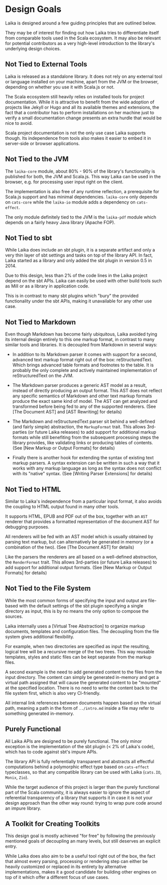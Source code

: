 
Design Goals
============

Laika is designed around a few guiding principles that are outlined below.

They may be of interest for finding out how Laika tries to differentiate itself from comparable tools used in the
Scala ecosystem. 
It may also be relevant for potential contributors as a very high-level introduction to the library's 
underlying design choices.


Not Tied to External Tools
--------------------------

Laika is released as a standalone library.
It does not rely on any external tool or language installed on your machine, apart from the JVM or the browser,
depending on whether you use it with Scala.js or not.

The Scala ecosystem still heavily relies on installed tools for project documentation.
While it is attractive to benefit from the wide adoption of projects like Jekyll or Hugo and all its available
themes and extensions, the fact that a contributor has to perform installations on her machine just to verify
a small documentation change presents an extra hurdle that would be nice to avoid.

Scala project documentation is not the only use case Laika supports though.
Its independence from tools also makes it easier to embed it in server-side or browser applications.


Not Tied to the JVM
-------------------

The `laika-core` module, about 80% - 90% of the library's functionality is published for both, the JVM and Scala.js.
This way Laika can be used in the browser, e.g. for processing user input right on the client.

The implementation is also free of any runtime reflection, a prerequisite for Scala.js support and has
minimal dependencies. 
`laika-core` only depends on `cats-core` while the `laika-io` module adds a dependency on `cats-effect`.

The only module definitely tied to the JVM is the `laika-pdf` module which depends on a fairly heavy Java library
(Apache FOP). 


Not Tied to sbt
---------------

While Laika does include an sbt plugin, it is a separate artifact and only a very thin layer
of sbt settings and tasks on top of the library API.
In fact, Laika started as a library and only added the sbt plugin in version 0.5 in 2014.

Due to this design, less than 2% of the code lines in the Laika project depend on the sbt APIs.
Laika can easily be used with other build tools such as Mill or as a library in application code.

This is in contrast to many sbt plugins which "bury" the provided functionality under the sbt APIs,
making it unavailable for any other use case.


Not Tied to Markdown
--------------------

Even though Markdown has become fairly ubiquitous, Laika avoided tying its internal design entirely to this one
markup format, in contrast to many similar tools and libraries.
It is decoupled from Markdown in several ways:

* In addition to its Markdown parser it comes with support for a second, 
  advanced text markup format right out of the box: reStructuredText.
  Which brings advanced table formats and footnotes to the table.
  It is probably the only complete and actively maintained implementation of reStructuredText on the JVM.
  
* The Markdown parser produces a generic AST model as a result, instead of directly producing an output format.
  This AST does not reflect any specific semantics of Markdown and other text markup formats produce the exact
  same kind of model. The AST can get analyzed and transformed before being fed to any of the supported
  renderers. (See [The Document AST] and [AST Rewriting] for details)
  
* The Markdown and reStructuredText parser sit behind a well-defined (and fairly simple) abstraction, 
  the `MarkupFormat` trait. 
  This allows 3rd-parties (or future Laika releases) to add support for additional markup formats while
  still benefiting from the subsequent processing steps the library provides, like validating links or
  producing tables of contents. (See [New Markup or Output Formats] for details)
  
* Finally there is another hook for extending the syntax of existing text markup parsers. 
  A syntax extension can be written in such a way that it works with any markup language as long as the
  syntax does not conflict with its "native" syntax. (See [Writing Parser Extensions] for details)
 

Not Tied to HTML
----------------

Similar to Laika's independence from a particular input format, it also avoids the coupling to HTML output
found in many other tools.

It supports HTML, EPUB and PDF out of the box, together with an `AST` renderer that provides a formatted
representation of the document AST for debugging purposes.

All renderers will be fed with an AST model which is usually obtained by parsing text markup,
but can alternatively be generated in memory (or a combination of the two). (See [The Document AST] for details)

Like the parsers the renderers are all based on a well-defined abstraction, the `RenderFormat` trait.
This allows 3rd-parties (or future Laika releases) to add support for additional output formats.
(See [New Markup or Output Formats] for details) 


Not Tied to the File System
--------------------------- 

While the most common forms of specifying the input and output are file-based with the default
settings of the sbt plugin specifying a single directory as input, this is by no means the only option to compose 
the sources.
 
Laika internally uses a [Virtual Tree Abstraction] to organize markup documents, templates and configuration files.
The decoupling from the file system gives additional flexibility. 

For example, when two directories are specified as input the resulting, logical tree will be a recursive merge
of the two trees. 
This way reusable templates, styles and static files can be kept separate from the markup files.  

A second example is the need to add generated content to the files from the input directory.
The content can simply be generated in-memory and get a virtual path assigned that will cause the generated
content to be "mounted" at the specified location.
There is no need to write the content back to the file system first, which is also very CI-friendly.

All internal link references between documents happen based on the virtual path, 
meaning a path in the form of `../intro.md` inside a file may refer to something generated in-memory.


Purely Functional
-----------------

All Laika APIs are designed to be purely functional. 
The only minor exception is the implementation of the sbt plugin (< 2% of Laika's code), 
which has to code against sbt's impure APIs.

The library API is fully referentially transparent and abstracts all effectful computations behind a polymorphic
effect type based on `cats-effect` typeclasses, so that any compatible library can be used with Laika (`cats.IO`,
`Monix`, `Zio`).

While the target audience of this project is larger than the purely functional part of the Scala community,
it is always easier to ignore the aspect of referential transparency of a library that supports it in
case it is not your design approach than the other way round: trying to wrap pure code around an impure library.


A Toolkit for Creating Toolkits
-------------------------------

This design goal is mostly achieved "for free" by following the previously mentioned goals of decoupling an many levels,
but still deserves an explicit entry.

While Laika does also aim to be a useful tool right out of the box, the fact that almost every parsing,
processing or rendering step can either be heavily customized or replaced in its entirety by alternative implementations,
makes it a good candidate for building other engines on top of it which offer a different focus of use cases. 
